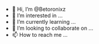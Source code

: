 - 👋 Hi, I’m @Betoronixz
- 👀 I’m interested in ...
- 🌱 I’m currently learning ...
- 💞️ I’m looking to collaborate on ...
- 📫 How to reach me ...

<!---
Betoronixz/Betoronixz is a ✨ special ✨ repository because its `README.md` (this file) appears on your GitHub profile.
You can click the Preview link to take a look at your changes.
--->

